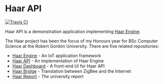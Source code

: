 # Haar API
[![Travis CI](https://travis-ci.org/stuartalexwhitehead/haar-api.svg?branch=master)](https://travis-ci.org/stuartalexwhitehead/haar-api)

Haar API is a demonstration application implementing [Haar Engine](https://github.com/stuartalexwhitehead/haar-engine).

The Haar project has been the focus of my Honours year for BSc Computer Science at the Robert Gordon University. There are five related repositories:

- [Haar Engine](https://github.com/stuartalexwhitehead/haar-engine) - An IoT application framework
- [Haar API](https://github.com/stuartalexwhitehead/haar-api) - An implementation of Haar Engine
- [Haar Dashboard](https://github.com/stuartalexwhitehead/haar-dashboard) - A front-end UI for Haar API
- [Haar Bridge](https://github.com/stuartalexwhitehead/haar-bridge) - Translation between ZigBee and the Internet
- [Haar Report](https://github.com/stuartalexwhitehead/haar-report) - _The_ university report